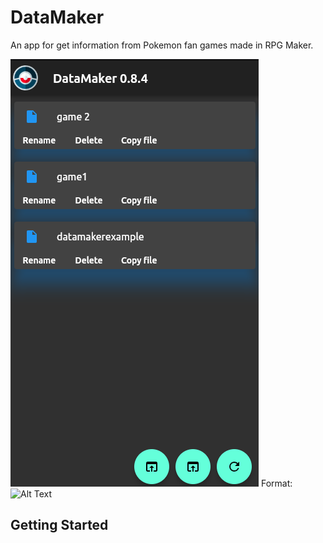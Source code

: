 # DataMaker

An app for get information from Pokemon fan games made in RPG Maker.

![Main view](/images/mainview.png)
Format: ![Alt Text](url)

## Getting Started

